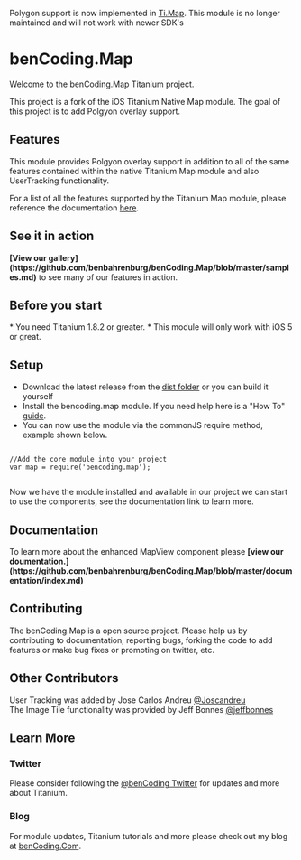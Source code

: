 Polygon support is now implemented in [Ti.Map](http://docs.appcelerator.com/platform/latest/#!/api/Modules.Map). This module is no longer maintained and will not work with newer SDK's 

<h1>benCoding.Map</h1>
 
Welcome to the benCoding.Map Titanium project.

This project is a fork of the iOS Titanium Native Map module.  The goal of this project is to add Polgyon overlay support.

<h2>Features</h2>

This module provides Polgyon overlay support in addition to all of the same features contained within the native Titanium Map module and also UserTracking functionality.

For a list of all the features supported by the Titanium Map module, please reference the documentation [here](http://docs.appcelerator.com/titanium/2.1/index.html#!/api/Titanium.Map.View).

<h2>See it in action</h2>
<b>[View our gallery](https://github.com/benbahrenburg/benCoding.Map/blob/master/samples.md)</b> to see many of our features in action.

<h2>Before you start</h2>
* You need Titanium 1.8.2 or greater.
* This module will only work with iOS 5 or great.  

<h2>Setup</h2>

* Download the latest release from the [dist folder](https://github.com/benbahrenburg/benCoding.Map/tree/master/dist) or you can build it yourself 
* Install the bencoding.map module. If you need help here is a "How To" [guide](https://wiki.appcelerator.org/display/guides/Configuring+Apps+to+Use+Modules). 
* You can now use the module via the commonJS require method, example shown below.

<pre><code>
//Add the core module into your project
var map = require('bencoding.map');

</code></pre>

Now we have the module installed and available in our project we can start to use the components, see the documentation link to learn more.

<h2>Documentation</h2>
To learn more about the enhanced MapView component please <b>[view our doumentation.](https://github.com/benbahrenburg/benCoding.Map/blob/master/documentation/index.md)</b>

<h2>Contributing</h2>

The benCoding.Map is a open source project.  Please help us by contributing to documentation, reporting bugs, forking the code to add features or make bug fixes or promoting on twitter, etc.

<h2>Other Contributors</h2>

User Tracking was added by Jose Carlos Andreu [@Joscandreu](https://twitter.com/Joscandreu)
<br/>
The Image Tile functionality was provided by Jeff Bonnes [@jeffbonnes](https://twitter.com/jeffbonnes)

<h2>Learn More</h2>

<h3>Twitter</h3>

Please consider following the [@benCoding Twitter](http://www.twitter.com/benCoding) for updates and more about Titanium.

<h3>Blog</h3>

For module updates, Titanium tutorials and more please check out my blog at [benCoding.Com](http://benCoding.com). 
